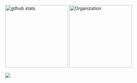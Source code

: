 <p align="left"> 
	<img alt="github stats"  height="200px"src="https://git-hub-readme-stats-clone2-kdf4.vercel.app/api/?username=rintarofujita&&orgs=acme,evilcorp,fsociety&cont_private=true&theme=react" />
	<img alt="Organization" height="200px"  src="https://git-hub-readme-stats-clone2-kdf4.vercel.app/api/top-langs/?username=rintarofujita&langs_count=8&layout=donut&cont_private=true&role=OWNER,ORGANIZATION_MEMBER,COLLABORATOR&theme=react" />
</p>
<p align="left">
    <img src="https://skillicons.dev/icons?i=html,css,js,react,cpp,docker,py" />
</p>

<!--
**RintaroFujita/RintaroFujita** is a ✨ _special_ ✨ repository because its `README.md` (this file) appears on your GitHub profile.

Here are some ideas to get you started:

- 🔭 I’m currently working on ...
- 🌱 I’m currently learning ...
- 👯 I’m looking to collaborate on ...
- 🤔 I’m looking for help with ...
- 💬 Ask me about ...
- 📫 How to reach me: ...
- 😄 Pronouns: ...
- ⚡ Fun fact: ...
-->
